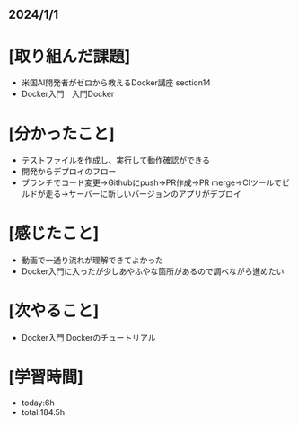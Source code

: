 ## 2024/1/1

# [取り組んだ課題]
- 米国AI開発者がゼロから教えるDocker講座 section14
- Docker入門　入門Docker
# [分かったこと]
- テストファイルを作成し、実行して動作確認ができる
- 開発からデプロイのフロー
- ブランチでコード変更→Githubにpush→PR作成→PR merge→CIツールでビルドが走る→サーバーに新しいバージョンのアプリがデプロイ
# [感じたこと]  
- 動画で一通り流れが理解できてよかった
- Docker入門に入ったが少しあやふやな箇所があるので調べながら進めたい
# [次やること]
- Docker入門 Dockerのチュートリアル
# [学習時間]
- today:6h  
- total:184.5h
